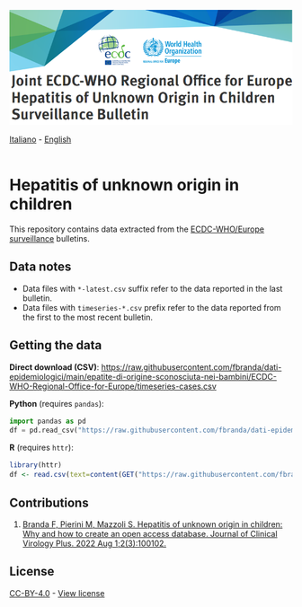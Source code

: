 <a href="https://cdn.ecdc.europa.eu/novhep-surveillance/"><img src="https://github.com/fbranda/dati-epidemiologici/blob/main/assets/img/logo-epatiti.png" alt="Epatiti" data-canonical-src="https://github.com/fbranda/dati-epidemiologici/blob/main/assets/img/logo-epatiti.png" width="900"/></a>

[Italiano](README.md) - [English](README_EN.md)<br><br>

# Hepatitis of unknown origin in children

This repository contains data extracted from the [ECDC-WHO/Europe surveillance](https://cdn.ecdc.europa.eu/novhep-surveillance/) bulletins. 

## Data notes

- Data files with `*-latest.csv` suffix refer to the data reported in the last bulletin. 
- Data files with `timeseries-*.csv` prefix refer to the data reported from the first to the most recent bulletin. 

## Getting the data

**Direct download (CSV)**: https://raw.githubusercontent.com/fbranda/dati-epidemiologici/main/epatite-di-origine-sconosciuta-nei-bambini/ECDC-WHO-Regional-Office-for-Europe/timeseries-cases.csv

**Python** (requires `pandas`):
```python
import pandas as pd
df = pd.read_csv("https://raw.githubusercontent.com/fbranda/dati-epidemiologici/main/epatite-di-origine-sconosciuta-nei-bambini/ECDC-WHO-Regional-Office-for-Europe/timeseries-cases.csv")
```

**R** (requires `httr`):
```r
library(httr)
df <- read.csv(text=content(GET("https://raw.githubusercontent.com/fbranda/dati-epidemiologici/main/epatite-di-origine-sconosciuta-nei-bambini/ECDC-WHO-Regional-Office-for-Europe/timeseries-cases.csv")))
```

## Contributions
1) [Branda F, Pierini M, Mazzoli S. Hepatitis of unknown origin in children: Why and how to create an open access database. Journal of Clinical Virology Plus. 2022 Aug 1;2(3):100102.](https://www.sciencedirect.com/science/article/pii/S2667038022000412?via%3Dihub)

## License 

[CC-BY-4.0](https://creativecommons.org/licenses/by/4.0/deed.it) - [View license](https://github.com/fbranda/west-nile/blob/main/LICENSE.md)




